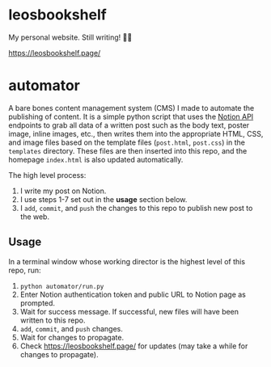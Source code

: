 # leosbookshelf
My personal website. Still writing! ✍🏻

https://leosbookshelf.page/

# automator
A bare bones content management system (CMS) I made to automate the publishing 
of content. It is a simple python script that uses the 
[Notion API](https://developers.notion.com/reference/intro) endpoints to grab 
all data of a written post such as the body text, poster image, inline 
images, etc., then writes them into the appropriate HTML, CSS, and image files 
based on the template files (`post.html`, `post.css`) in the `templates` 
directory. These files are then inserted into this repo, and the homepage 
`index.html` is also updated automatically. 

The high level process:
1. I write my post on Notion.
2. I use steps 1-7 set out in the **usage** section below. 
3. I `add`, `commit`, and `push` the changes to this repo to publish new post to 
the web. 

## Usage
In a terminal window whose working director is the highest level of this repo, 
run:
1. `python automator/run.py`
2. Enter Notion authentication token and public URL to Notion page as prompted.
3. Wait for success message. If successful, new files will have been written to 
this repo. 
5. `add`, `commit`, and `push` changes. 
6. Wait for changes to propagate. 
7. Check https://leosbookshelf.page/ for updates (may take a while for changes 
 to propagate). 